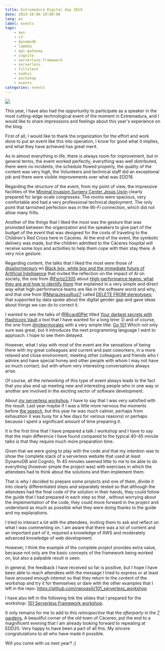 ```yaml
---
title: Extremadura Digital day 2019
date: 2019-10-06 19:00:00
lang: en
label: events
tags: 
    - aws
    - s3
    - dynamodb
    - lambda
    - api-gateway
    - cognito
    - serverless-framework
    - serverless
    - fullstack
    - nodejs
    - workshop
    - events
categories: events
---
```


![ ](/images/edd-2019.jpg)

This year, I have also had the opportunity to participate as a speaker in the most cutting-edge technological event of the moment in Extremadura, and I would like to share impressions and feelings about this year's experience on the blog.

<!-- more -->

First of all, I would like to thank the organization for the effort and work done to put an event like this into operation, I know for good what it implies, and what they have achieved has great merit.

As in almost everything in life, there is always room for improvement, but in general terms, the event worked perfectly, everything was well distributed, there were no incidents, the schedule flowed properly, the quality of the content was very high, the Volunteers and technical staff did an exceptional job and there were visible improvements over what was EDD18.

Regarding the _structure_ of the event, from my point of view, the impressive facilities of the [Minimal Invasion Surgery Center Jesús Usón](https://www.ccmijesususon.com) clearly prepared for large-scale congresses. The rooms were spacious, very comfortable and had a very professional technical deployment. The only point that tarnished perfection was in the Wi-Fi connection, which did not allow many frills.

Another of the things that I liked the most was the gesture that was promoted between the organization and the speakers to give part of the budget of the event that was designed for the costs of traveling to the Children's Red Cross here in Cáceres. At the end of the event, the symbolic delivery was made, but the children admitted to the Cáceres hospital will receive some toys and activities to help them cope with their stay there. A very nice gesture.

Regarding content, the talks that I liked the most were those of [@sailormerqury](https://twitter.com/sailormerqury) en [Black box, white box and the immediate future of Artificial Intelligence](https://2019.extremaduradigitalday.com/ponente/nerea-luis/) that invited the reflection on the impact of AI on society, the one from [@Fortiz2305](https://twitter.com/Fortiz2305) about [High-performance teams: what they are and how to identify them](https://2019.extremaduradigitalday.com/ponente/francisco-ortiz-abril/) that explained in a very simple and direct way what high-performance teams are like in the software world and why, and that one from [@MariaJesusRuiz7](https://twitter.com/MariaJesusRuiz7) called [DELETE FROM stereotypes;](https://2019.extremaduradigitalday.com/ponente/maria-jesus-ruiz-suero/) that supported by data spoke about the digital gender gap and gave ideas about things we can do to correct it.

I wanted to see the talks of [@Ricard0Per](https://twitter.com/Ricard0Per) titled [Your darkest secrets with Hashicorp Vault](https://2019.extremaduradigitalday.com/ponente/ricardo-pereira/) a tool that I have wanted for a long time: D and of course, the one from [@robermorales](https://twitter.com/robermorales) with a very simple title: [Go 101](https://2019.extremaduradigitalday.com/ponente/rober-morales-chaparro/) Which not only sure was great, but it introduces the next programming language I want to approach. I hope to see them delayed.

However, what I stay with most of the event are the sensations of being there with my great colleagues and current and past coworkers, in a more relaxed and close environment, meeting other colleagues and friends who I admire and have special honey and other people with whom I may not have so much contact, but with whom very interesting conversations always arise.

Of course, all the _networking_ of this type of event always leads to the fact that you also end up meeting new and interesting people who in one way or another are involved in the exciting sector of software development.

About [my serverless workshop](https://2019.extremaduradigitalday.com/ponente/juan-manuel-ruiz-fernandezsngular/), I have to say that I was very satisfied with the result. Last year maybe if I was a little more nervous the moments before [the speech](https://youtu.be/VO2_3wuaNBk?t=7106), but this year he was much calmer, perhaps from exhaustion (I was busy for a few days for various reasons) or perhaps because I spent a significant amount of time preparing it.

It is the first time that I have prepared a talk / workshop and I have to say that the main difference I have found compared to the typical 40-45 minute talks is that they require much more preparation time.

Given that we were going to play with the code and that my intention was to show the complete stack of a serverless website that used at least DynamoDB and Cognito, 1h 45 minutes seemed little to me to be able to do everything (however simple the project was) with exercises in which the attendees had to think about the solutions and then implement them.

That is why I decided to prepare some projects and one of them, divide it into clearly differentiated steps and separately tested so that although the attendees had the final code of the solution in their hands, they could follow the guide that I had prepared in each step so that , without worrying about the implementation of the code, they could move forward in the project and understand as much as possible what they were doing thanks to the guide and my explanations.

I tried to interact a lot with the attendees, inviting them to ask and reflect on what I was commenting on. I am aware that there was a lot of content and an important part of it, required a knowledge of AWS and moderately advanced knowledge of web development.

However, I think the example of the complete project provides extra value, because not only are the basic concepts of the framework being worked on, but also a palpable result is seen.

In general, the feedback I have received so far is positive, but I hope I have been able to reach attendees with the message I tried to express or at least have aroused enough interest so that they return to the content of the workshop and try it for themselves or dare with the other examples that I left in the repo: https://github.com/neovasili/101_serverless_workshop

I have also left in the following link the slides that I prepared for the workshop: [101 Serverless Framework workshop](https://files.juanmanuelruizfernandez.com/101+Serverless+Framework+workshop.pdf).

It only remains for me to add to this _retrospective_ that the _afterparty_ in the [7 gardens](https://lossietejardines.es/galeria), A beautiful corner of the old town of Cáceres, put the end to a magnificent evening that I am already looking forward to repeating at EDD20. Very happy to have been a part of all this. My sincere congratulations to all who have made it possible.

Will you come with us next year? ;)